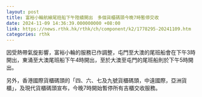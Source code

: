 ```yaml
---
layout: post
title: 富裕小輪航線尾班船下午陸續開出　多個貨櫃碼頭今晚7時暫停交收
date: 2024-11-09 14:36:39.000000000 +08:00
link: https://news.rthk.hk/rthk/ch/component/k2/1778295-20241109.htm
categories: rthk
---
```


因受熱帶氣旋影響，富裕小輪的服務已作調整，屯門至大澳的尾班船會在下午3時開出，東涌至大澳尾班船下午4時開出，至於大澳至屯門的尾班船則於下午5時開出。

另外，香港國際貨櫃碼頭的「四、六、七及九號貨櫃碼頭，中遠國際，亞洲貨櫃」，及現代貨櫃碼頭宣布，今晚7時開始暫停所有吉櫃交收服務。
